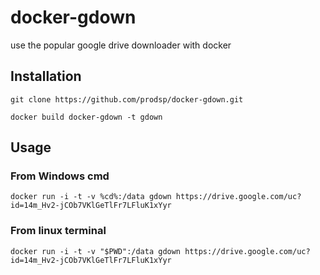 # docker-gdown
use the popular google drive downloader with docker

## Installation

```console
git clone https://github.com/prodsp/docker-gdown.git
```
```console
docker build docker-gdown -t gdown
```

## Usage
### From Windows cmd
```console
docker run -i -t -v %cd%:/data gdown https://drive.google.com/uc?id=14m_Hv2-jCOb7VKlGeTlFr7LFluK1xYyr
```
### From linux terminal
```console
docker run -i -t -v "$PWD":/data gdown https://drive.google.com/uc?id=14m_Hv2-jCOb7VKlGeTlFr7LFluK1xYyr
```
